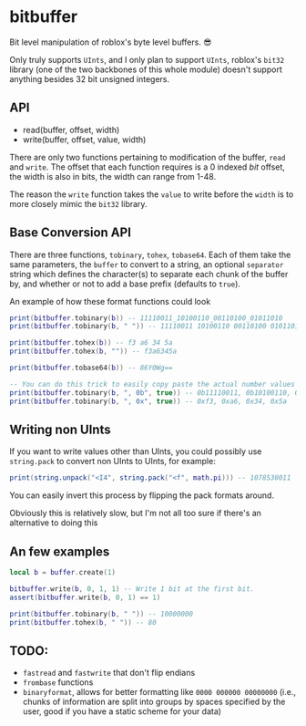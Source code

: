 # bitbuffer
Bit level manipulation of roblox's byte level buffers. :sunglasses:

Only truly supports `UInts`, and I only plan to support `UInts`, roblox's `bit32` library (one of the two backbones of this whole module) doesn't support anything besides 32 bit unsigned integers.

## API

- read(buffer, offset, width)
- write(buffer, offset, value, width)

There are only two functions pertaining to modification of the buffer, `read` and `write`.
The offset that each function requires is a 0 indexed *bit* offset, the width is also in bits, the width can range from 1-48.

The reason the `write` function takes the `value` to write before the `width` is to more closely mimic the `bit32` library.

## Base Conversion API

There are three functions, `tobinary`, `tohex`, `tobase64`. Each of them take the same parameters, the `buffer` to convert to a string, an optional `separator` string which defines the character(s) to separate each chunk of the buffer by, and whether or not to add a base prefix (defaults to `true`).

An example of how these format functions could look
```lua
print(bitbuffer.tobinary(b)) -- 11110011_10100110_00110100_01011010
print(bitbuffer.tobinary(b, " ")) -- 11110011 10100110 00110100 01011010

print(bitbuffer.tohex(b)) -- f3 a6 34 5a
print(bitbuffer.tohex(b, "")) -- f3a6345a

print(bitbuffer.tobase64(b)) -- 86Y0Wg==

-- You can do this trick to easily copy paste the actual number values for debugging.
print(bitbuffer.tobinary(b, ", 0b", true)) -- 0b11110011, 0b10100110, 0b00110100, 0b01011010
print(bitbuffer.tobinary(b, ", 0x", true)) -- 0xf3, 0xa6, 0x34, 0x5a
```

## Writing non UInts

If you want to write values other than UInts, you could possibly use `string.pack` to convert non UInts to UInts, for example:
```lua
print(string.unpack("<I4", string.pack("<f", math.pi))) -- 1078530011
```
You can easily invert this process by flipping the pack formats around.

Obviously this is relatively slow, but I'm not all too sure if there's an alternative to doing this

## An few examples
```lua
local b = buffer.create(1)

bitbuffer.write(b, 0, 1, 1) -- Write 1 bit at the first bit.
assert(bitbuffer.write(b, 0, 1) == 1)

print(bitbuffer.tobinary(b, " ")) -- 10000000
print(bitbuffer.tohex(b, " ")) -- 80
```

## TODO:
- `fastread` and `fastwrite` that don't flip endians
- `frombase` functions
- `binaryformat`, allows for better formatting like `0000 000000 00000000` (i.e., chunks of information are split into groups by spaces specified by the user, good if you have a static scheme for your data)